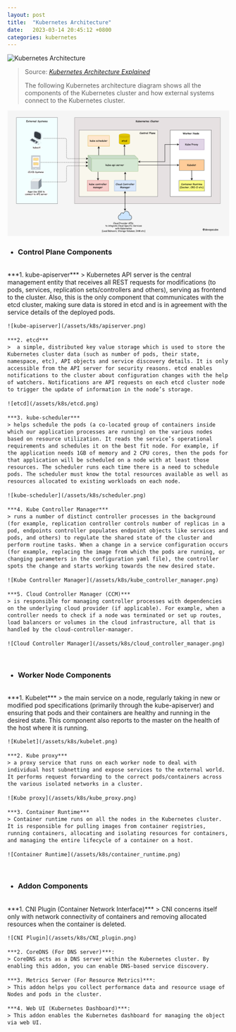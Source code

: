 ```yaml
---
layout: post
title:  "Kubernetes Architecture"
date:   2023-03-14 20:45:12 +0800
categories: kubernetes
---
```


![Kubernetes Architecture](https://images.clickittech.com/2020/wp-content/uploads/2022/04/13202329/Diagram-55.jpg)

> Source: _[Kubernetes Architecture Explained](https://devopscube.com/kubernetes-architecture-explained/)_
>
> The following Kubernetes architecture diagram shows all the components of the Kubernetes cluster and how external systems connect to the Kubernetes cluster.

![Kubernetes Architecture](/assets/k8s/architecture.png)

-  ### Control Plane Components
<br/>
    ***1. kube-apiserver***
    > Kubernetes API server is the central management entity that receives all REST requests for modifications (to pods, services, replication sets/controllers and others), serving as frontend to the cluster. Also, this is the only component that communicates with the etcd cluster, making sure data is stored in etcd and is in agreement with the service details of the deployed pods.
    
    ![kube-apiserver](/assets/k8s/apiserver.png)

    ***2. etcd***
    >  a simple, distributed key value storage which is used to store the Kubernetes cluster data (such as number of pods, their state, namespace, etc), API objects and service discovery details. It is only accessible from the API server for security reasons. etcd enables notifications to the cluster about configuration changes with the help of watchers. Notifications are API requests on each etcd cluster node to trigger the update of information in the node’s storage.
    
    ![etcd](/assets/k8s/etcd.png)
    
    ***3. kube-scheduler***
    > helps schedule the pods (a co-located group of containers inside which our application processes are running) on the various nodes based on resource utilization. It reads the service’s operational requirements and schedules it on the best fit node. For example, if the application needs 1GB of memory and 2 CPU cores, then the pods for that application will be scheduled on a node with at least those resources. The scheduler runs each time there is a need to schedule pods. The scheduler must know the total resources available as well as resources allocated to existing workloads on each node.
    
    ![kube-scheduler](/assets/k8s/scheduler.png)
    
    ***4. Kube Controller Manager***
    > runs a number of distinct controller processes in the background (for example, replication controller controls number of replicas in a pod, endpoints controller populates endpoint objects like services and pods, and others) to regulate the shared state of the cluster and perform routine tasks. When a change in a service configuration occurs (for example, replacing the image from which the pods are running, or changing parameters in the configuration yaml file), the controller spots the change and starts working towards the new desired state.
    
    ![Kube Controller Manager](/assets/k8s/kube_controller_manager.png)
    
    ***5. Cloud Controller Manager (CCM)***
    > is responsible for managing controller processes with dependencies on the underlying cloud provider (if applicable). For example, when a controller needs to check if a node was terminated or set up routes, load balancers or volumes in the cloud infrastructure, all that is handled by the cloud-controller-manager.
    
    ![Cloud Controller Manager](/assets/k8s/cloud_controller_manager.png)

<br/>

- ### Worker Node Components
<br/>
    ***1. Kubelet***
    > the main service on a node, regularly taking in new or modified pod specifications (primarily through the kube-apiserver) and ensuring that pods and their containers are healthy and running in the desired state. This component also reports to the master on the health of the host where it is running.
    
    ![Kubelet](/assets/k8s/kubelet.png)
    
    ***2. Kube proxy***
    > a proxy service that runs on each worker node to deal with individual host subnetting and expose services to the external world. It performs request forwarding to the correct pods/containers across the various isolated networks in a cluster.
    
    ![Kube proxy](/assets/k8s/kube_proxy.png)
    
    ***3. Container Runtime***
    > Container runtime runs on all the nodes in the Kubernetes cluster. It is responsible for pulling images from container registries, running containers, allocating and isolating resources for containers, and managing the entire lifecycle of a container on a host.
    
    ![Container Runtime](/assets/k8s/container_runtime.png)

<br/>

- ### Addon Components
<br/>
    ***1. CNI Plugin (Container Network Interface)***
    > CNI concerns itself only with network connectivity of containers and removing allocated resources when the container is deleted. 
    
    ![CNI Plugin](/assets/k8s/CNI_plugin.png)
    
    ***2. CoreDNS (For DNS server)***:
    > CoreDNS acts as a DNS server within the Kubernetes cluster. By enabling this addon, you can enable DNS-based service discovery.
    
    ***3. Metrics Server (For Resource Metrics)***:
    > This addon helps you collect performance data and resource usage of Nodes and pods in the cluster.
    
    ***4. Web UI (Kubernetes Dashboard)***:
    > This addon enables the Kubernetes dashboard for managing the object via web UI.
